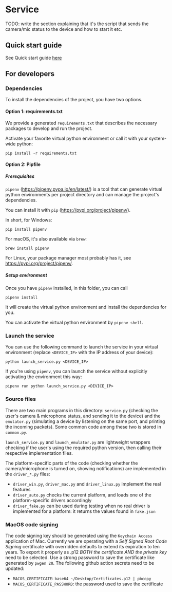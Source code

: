# Service

TODO: write the section explaining that it's the script that sends the camera/mic status to the device and how to start it etc.

## Quick start guide

See Quick start guide [here](../QuickStart.md)

## For developers

### Dependencies

To install the dependencies of the project, you have two options.

#### Option 1: requirements.txt

We provide a generated `requirements.txt` that describes the necessary packages to develop and run the project.

Activate your favorite virtual python environment or call it with your system-wide python:

```
pip install -r requirements.txt
```

#### Option 2: Pipfile

##### Prerequisites

`pipenv` (https://pipenv.pypa.io/en/latest/) is a tool that can generate virtual python environments per project directory and can manage the project's dependencies.

You can install it with `pip` (https://pypi.org/project/pipenv/).

In short, for Windows:

```
pip install pipenv
```

For macOS, it's also available via `brew`:

```
brew install pipenv
```

For Linux, your package manager most probably has it, see https://pypi.org/project/pipenv/.

##### Setup environment

Once you have `pipenv` installed, in this folder, you can call

```
pipenv install
```

It will create the virtual python environment and install the dependencies for you.

You can activate the virtual python environment by `pipenv shell`.

### Launch the service

You can use the following command to launch the service in your virtual environment (replace `<DEVICE_IP>` with the IP address of your device):

```
python launch_service.py <DEVICE_IP>
```

If you're using `pipenv`, you can launch the service without explicitly activating the environment this way:

```
pipenv run python launch_service.py <DEVICE_IP>
```

### Source files

There are two main programs in this directory: `service.py` (checking the user's camera & microphone status, and sending it to the device) and the `emulator.py` (simulating a device by listening on the same port, and printing the incoming packets). Some common code among these two is stored in `common.py`.

`launch_service.py` and `launch_emulator.py` are lightweight wrappers checking if the user's using the required python version, then calling their respective implementation files.

The platform-specific parts of the code (checking whether the camera/microphone is turned on, showing notifications) are implemented in the `driver_*.py` files:
- `driver_win.py`, `driver_mac.py` and `driver_linux.py` implement the real features
- `driver_auto.py` checks the current platform, and loads one of the platform-specific drivers accordingly
- `driver_fake.py` can be used during testing when no real driver is implemented for a platform: it returns the values found in `fake.json`

### MacOS code signing

The code signing key should be generated using the `Keychain Access` application of Mac.
Currently we are operating with a *Self Signed Root* *Code Signing* certificate with overridden defaults to extend its expiration to ten years.
To export it properly as .p12 *BOTH the certificate AND the private key* need to be selected.
Use a strong password to save the certificate like generated by `pwgen 20`.
The following github action secrets need to be updated:

- `MACOS_CERTIFICATE`: `base64 ~/Desktop/Certificates.p12 | pbcopy`
- `MACOS_CERTIFICATE_PASSWORD`: the password used to save the certificate
